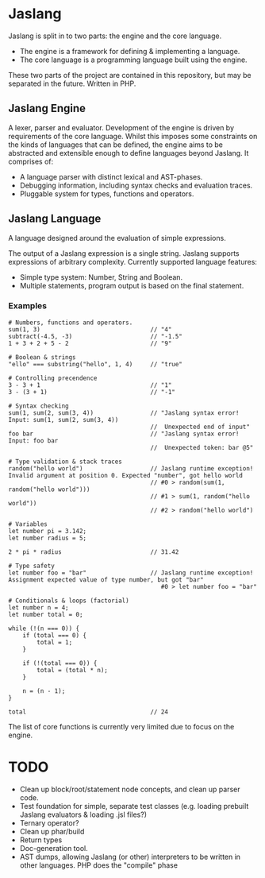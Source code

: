 # Jaslang

Jaslang is split in to two parts: the engine and the core language.

* The engine is a framework for defining & implementing a language.
* The core language is a programming language built using the engine.

These two parts of the project are contained in this repository, but may
be separated in the future. Written in PHP.

## Jaslang Engine

A lexer, parser and evaluator. Development of the engine is driven
by requirements of the core language. Whilst this imposes some constraints
on the kinds of languages that can be defined, the engine aims to be
abstracted and extensible enough to define languages beyond Jaslang.
It comprises of:

* A language parser with distinct lexical and AST-phases.
* Debugging information, including syntax checks and evaluation traces.
* Pluggable system for types, functions and operators.

## Jaslang Language

A language designed around the evaluation of simple expressions.

The output of a Jaslang expression is a single string. Jaslang supports 
expressions of arbitrary complexity. Currently supported language 
features:

* Simple type system: Number, String and Boolean.
* Multiple statements, program output is based on the final statement.

### Examples

```
# Numbers, functions and operators.
sum(1, 3)                               // "4"
subtract(-4.5, -3)                      // "-1.5"
1 + 3 + 2 + 5 - 2                       // "9"

# Boolean & strings
"ello" === substring("hello", 1, 4)     // "true"

# Controlling precendence
3 - 3 + 1                               // "1"
3 - (3 + 1)                             // "-1"

# Syntax checking
sum(1, sum(2, sum(3, 4))                // "Jaslang syntax error! Input: sum(1, sum(2, sum(3, 4))
                                        //  Unexpected end of input"
foo bar                                 // "Jaslang syntax error! Input: foo bar 
                                        //  Unexpected token: bar @5"

# Type validation & stack traces
random("hello world")                   // Jaslang runtime exception! Invalid argument at position 0. Expected "number", got hello world
                                        // #0 > random(sum(1, random("hello world")))
                                        // #1 > sum(1, random("hello world"))
                                        // #2 > random("hello world")
                                        
# Variables
let number pi = 3.142;
let number radius = 5;

2 * pi * radius                         // 31.42

# Type safety
let number foo = "bar"                  // Jaslang runtime exception! Assignment expected value of type number, but got "bar"
                                           #0 > let number foo = "bar"

# Conditionals & loops (factorial)
let number n = 4;
let number total = 0;

while (!(n === 0)) {
    if (total === 0) {
        total = 1;
    }
    
    if (!(total === 0)) {
        total = (total * n);
    }
    
    n = (n - 1);
}

total                                   // 24
```

The list of core functions is currently very limited due to focus on the engine.

# TODO

* Clean up block/root/statement node concepts, and clean up parser code.
* Test foundation for simple, separate test classes (e.g. loading prebuilt Jaslang evaluators & loading .jsl files?)
* Ternary operator?
* Clean up phar/build
* Return types
* Doc-generation tool.
* AST dumps, allowing Jaslang (or other) interpreters to be written in other languages. PHP does the "compile" phase
